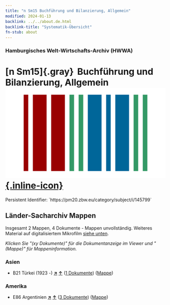 ```yaml
---
title: "n Sm15 Buchführung und Bilanzierung, Allgemein"
modified: 2024-01-13
backlink: ../../about.de.html
backlink-title: "Systematik-Übersicht"
fn-stub: about
---
```


### Hamburgisches Welt-Wirtschafts-Archiv (HWWA)

# [n Sm15]{.gray}&#8201; Buchführung und Bilanzierung, Allgemein &#160; [![Wikidata](/images/Wikidata-logo.svg "Wikidata"){.inline-icon}](http://www.wikidata.org/entity/Q104700375)

<div class="hint">Persistent Identifier: `https://pm20.zbw.eu/category/subject/i/145799`</div>







## Länder-Sacharchiv Mappen






Insgesamt 2 Mappen, 4 Dokumente - Mappen unvollständig. Weiteres Material auf digitalisiertem Mikrofilm [siehe unten](#filmsections).

_Klicken Sie "(xy Dokumente)" für die Dokumentanzeige im Viewer und "(Mappe)" für Mappeninformation._




### Asien

- B21 Türkei (1923 -) [**&nearr;**](../../../geo/i/141111/about.de.html "Türkei (1923 -) (alle Mappen)") [**&uarr;**](../../../geo/about.de.html#B21 "Ländersystematik") (<a href="https://pm20.zbw.eu/iiifview/folder/sh/141111,145799" title="über: Türkei (1923 -) : Buchführung und Bilanzierung, Allgemein" target="_blank">1 Dokumente</a>) ([Mappe](../../../../folder/sh/1411xx/141111/1457xx/145799/about.de.html))

### Amerika

- E86 Argentinien [**&nearr;**](../../../geo/i/141692/about.de.html "Argentinien (alle Mappen)") [**&uarr;**](../../../geo/about.de.html#E86 "Ländersystematik") (<a href="https://pm20.zbw.eu/iiifview/folder/sh/141692,145799" title="über: Argentinien : Buchführung und Bilanzierung, Allgemein" target="_blank">3 Dokumente</a>) ([Mappe](../../../../folder/sh/1416xx/141692/1457xx/145799/about.de.html))



<a id="filmsections" />













